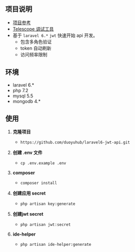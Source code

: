 ## 项目说明
- [项目参考](https://github.com/guaosi/Laravel_api_init)
- [Telescope 调试工具](https://learnku.com/docs/laravel/6.x/telescope/5193)
- 基于 `laravel 6.*` `jwt` 快速开始 api 开发。
    - 包含多角色验证
    - token 自动刷新
    - 访问频率限制

## 环境

- laravel 6.*
- php 7.2
- mysql 5.5
- mongodb 4.*

## 使用

1. **克隆项目**
    - `https://github.com/duoyuhub/laravel6-jwt-api.git`

2. **创建 .env 文件**
    - `cp .env.example .env`
    
3. **composer**
    - `composer install`

4. **创建应用 secret**
    - `php artisan key:generate`
    
5. **创建jwt secret**
    - `php artisan jwt:secret`

6. **ide-helper**
    - `php artisan ide-helper:generate`


